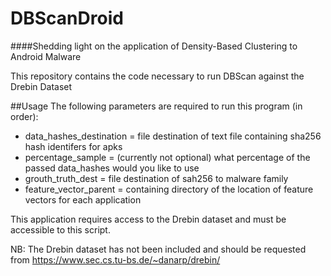 # DBScanDroid
####Shedding light on the application of Density-Based Clustering to Android Malware

This repository contains the code necessary to run DBScan against the Drebin Dataset

##Usage
The following parameters are required to run this program (in order):
* data_hashes_destination = file destination of text file containing sha256 hash identifers for apks
* percentage_sample = (currently not optional) what percentage of the passed data_hashes would you like to use
* grouth_truth_dest = file destination of sah256 to malware family
* feature_vector_parent = containing directory of the location of feature vectors for each application

This application requires access to the Drebin dataset and must be accessible to this script.

NB: The Drebin dataset has not been included and should be requested from https://www.sec.cs.tu-bs.de/~danarp/drebin/